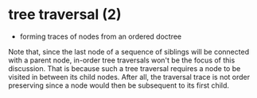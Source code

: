 
# tree traversal (2)
- forming traces of nodes from an ordered doctree

Note that, since the last node of a sequence of siblings will be connected with
a parent node, in-order tree traversals won't be the focus of this discussion.
That is because such a tree traversal requires a node to be visited in between
its child nodes. After all, the traversal trace is not order preserving since
a node would then be subsequent to its first child.
